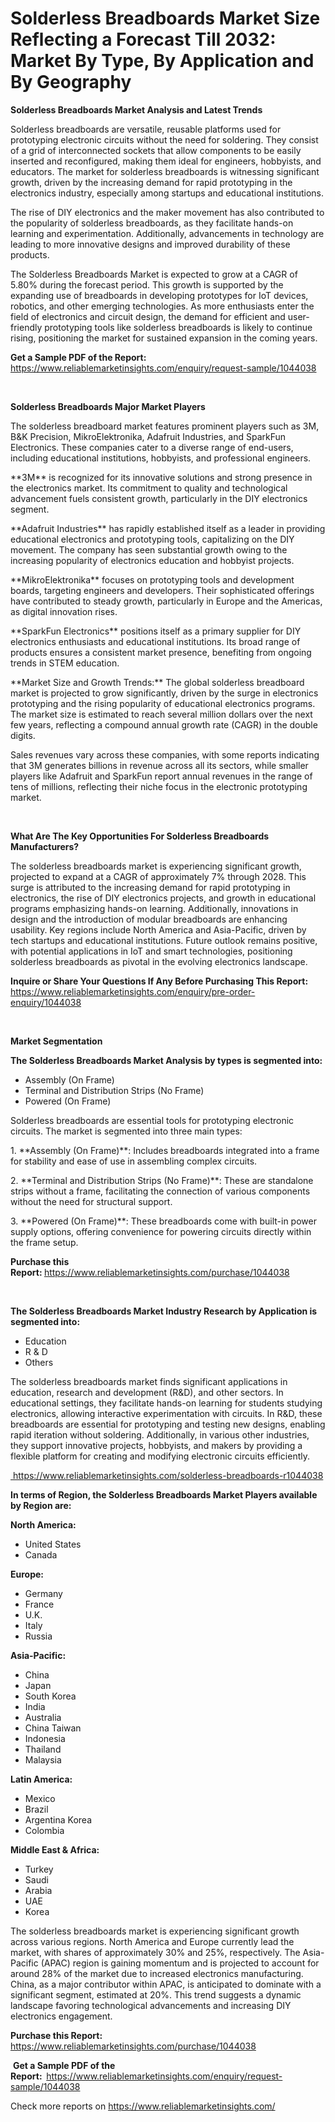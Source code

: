 <p><h1>Solderless Breadboards Market Size Reflecting a Forecast Till 2032: Market By Type, By Application and By Geography</h1></p><p><strong>Solderless Breadboards Market Analysis and Latest Trends</strong></p>
<p><p>Solderless breadboards are versatile, reusable platforms used for prototyping electronic circuits without the need for soldering. They consist of a grid of interconnected sockets that allow components to be easily inserted and reconfigured, making them ideal for engineers, hobbyists, and educators. The market for solderless breadboards is witnessing significant growth, driven by the increasing demand for rapid prototyping in the electronics industry, especially among startups and educational institutions.</p><p>The rise of DIY electronics and the maker movement has also contributed to the popularity of solderless breadboards, as they facilitate hands-on learning and experimentation. Additionally, advancements in technology are leading to more innovative designs and improved durability of these products. </p><p>The Solderless Breadboards Market is expected to grow at a CAGR of 5.80% during the forecast period. This growth is supported by the expanding use of breadboards in developing prototypes for IoT devices, robotics, and other emerging technologies. As more enthusiasts enter the field of electronics and circuit design, the demand for efficient and user-friendly prototyping tools like solderless breadboards is likely to continue rising, positioning the market for sustained expansion in the coming years.</p></p>
<p><strong>Get a Sample PDF of the Report:&nbsp;</strong> <a href="https://www.reliablemarketinsights.com/enquiry/request-sample/1044038?utm_campaign=3062&utm_medium=2&utm_source=Github&utm_content=ia&utm_term=06042025&utm_id=solderless-breadboards">https://www.reliablemarketinsights.com/enquiry/request-sample/1044038</a></p>
<p>&nbsp;</p>
<p><strong>Solderless Breadboards Major Market Players</strong></p>
<p><p>The solderless breadboard market features prominent players such as 3M, B&K Precision, MikroElektronika, Adafruit Industries, and SparkFun Electronics. These companies cater to a diverse range of end-users, including educational institutions, hobbyists, and professional engineers.</p><p>**3M** is recognized for its innovative solutions and strong presence in the electronics market. Its commitment to quality and technological advancement fuels consistent growth, particularly in the DIY electronics segment.</p><p>**Adafruit Industries** has rapidly established itself as a leader in providing educational electronics and prototyping tools, capitalizing on the DIY movement. The company has seen substantial growth owing to the increasing popularity of electronics education and hobbyist projects.</p><p>**MikroElektronika** focuses on prototyping tools and development boards, targeting engineers and developers. Their sophisticated offerings have contributed to steady growth, particularly in Europe and the Americas, as digital innovation rises.</p><p>**SparkFun Electronics** positions itself as a primary supplier for DIY electronics enthusiasts and educational institutions. Its broad range of products ensures a consistent market presence, benefiting from ongoing trends in STEM education.</p><p>**Market Size and Growth Trends:** The global solderless breadboard market is projected to grow significantly, driven by the surge in electronics prototyping and the rising popularity of educational electronics programs. The market size is estimated to reach several million dollars over the next few years, reflecting a compound annual growth rate (CAGR) in the double digits.</p><p>Sales revenues vary across these companies, with some reports indicating that 3M generates billions in revenue across all its sectors, while smaller players like Adafruit and SparkFun report annual revenues in the range of tens of millions, reflecting their niche focus in the electronic prototyping market.</p></p>
<p>&nbsp;</p>
<p><strong>What Are The Key Opportunities For Solderless Breadboards Manufacturers?</strong></p>
<p><p>The solderless breadboards market is experiencing significant growth, projected to expand at a CAGR of approximately 7% through 2028. This surge is attributed to the increasing demand for rapid prototyping in electronics, the rise of DIY electronics projects, and growth in educational programs emphasizing hands-on learning. Additionally, innovations in design and the introduction of modular breadboards are enhancing usability. Key regions include North America and Asia-Pacific, driven by tech startups and educational institutions. Future outlook remains positive, with potential applications in IoT and smart technologies, positioning solderless breadboards as pivotal in the evolving electronics landscape.</p></p>
<p><strong>Inquire or Share Your Questions If Any Before Purchasing This Report:</strong> <a href="https://www.reliablemarketinsights.com/enquiry/pre-order-enquiry/1044038?utm_campaign=3062&utm_medium=2&utm_source=Github&utm_content=ia&utm_term=06042025&utm_id=solderless-breadboards">https://www.reliablemarketinsights.com/enquiry/pre-order-enquiry/1044038</a></p>
<p>&nbsp;</p>
<p><strong>Market Segmentation</strong></p>
<p><strong>The Solderless Breadboards Market Analysis by types is segmented into:</strong></p>
<p><ul><li>Assembly (On Frame)</li><li>Terminal and Distribution Strips (No Frame)</li><li>Powered (On Frame)</li></ul></p>
<p><p>Solderless breadboards are essential tools for prototyping electronic circuits. The market is segmented into three main types: </p><p>1. **Assembly (On Frame)**: Includes breadboards integrated into a frame for stability and ease of use in assembling complex circuits. </p><p>2. **Terminal and Distribution Strips (No Frame)**: These are standalone strips without a frame, facilitating the connection of various components without the need for structural support. </p><p>3. **Powered (On Frame)**: These breadboards come with built-in power supply options, offering convenience for powering circuits directly within the frame setup.</p></p>
<p><strong>Purchase this Report:&nbsp;</strong><a href="https://www.reliablemarketinsights.com/purchase/1044038?utm_campaign=3062&utm_medium=2&utm_source=Github&utm_content=ia&utm_term=06042025&utm_id=solderless-breadboards">https://www.reliablemarketinsights.com/purchase/1044038</a></p>
<p>&nbsp;</p>
<p><strong>The Solderless Breadboards Market Industry Research by Application is segmented into:</strong></p>
<p><ul><li>Education</li><li>R & D</li><li>Others</li></ul></p>
<p><p>The solderless breadboards market finds significant applications in education, research and development (R&D), and other sectors. In educational settings, they facilitate hands-on learning for students studying electronics, allowing interactive experimentation with circuits. In R&D, these breadboards are essential for prototyping and testing new designs, enabling rapid iteration without soldering. Additionally, in various other industries, they support innovative projects, hobbyists, and makers by providing a flexible platform for creating and modifying electronic circuits efficiently.</p></p>
<p><a href="https://www.reliablemarketinsights.com/solderless-breadboards-r1044038?utm_campaign=3062&utm_medium=2&utm_source=Github&utm_content=ia&utm_term=06042025&utm_id=solderless-breadboards">&nbsp;https://www.reliablemarketinsights.com/solderless-breadboards-r1044038</a></p>
<p><strong>In terms of Region, the Solderless Breadboards Market Players available by Region are:</strong></p>
<p>
    <p> <strong> North America: </strong>
        <ul>
            <li>United States</li>
            <li>Canada</li>
        </ul>
        </p> 
    <p> <strong> Europe: </strong>
        <ul>
            <li>Germany</li>
            <li>France</li>
            <li>U.K.</li>
            <li>Italy</li>
            <li>Russia</li>
        </ul>
        </p> 
    <p> <strong> Asia-Pacific: </strong>
        <ul>
            <li>China</li>
            <li>Japan</li>
            <li>South Korea</li>
            <li>India</li>
            <li>Australia</li>
            <li>China Taiwan</li>
            <li>Indonesia</li>
            <li>Thailand</li>
            <li>Malaysia</li>
        </ul>
        </p> 
    <p> <strong> Latin America: </strong>
        <ul>
            <li>Mexico</li>
            <li>Brazil</li>
            <li>Argentina Korea</li>
            <li>Colombia</li>
        </ul>
        </p> 
    <p> <strong> Middle East & Africa: </strong>
        <ul>
            <li>Turkey</li>
            <li>Saudi</li>
            <li>Arabia</li>
            <li>UAE</li>
            <li>Korea</li>
        </ul>
    </p>
    </p>
<p><p>The solderless breadboards market is experiencing significant growth across various regions. North America and Europe currently lead the market, with shares of approximately 30% and 25%, respectively. The Asia-Pacific (APAC) region is gaining momentum and is projected to account for around 28% of the market due to increased electronics manufacturing. China, as a major contributor within APAC, is anticipated to dominate with a significant segment, estimated at 20%. This trend suggests a dynamic landscape favoring technological advancements and increasing DIY electronics engagement.</p></p>
<p><strong>Purchase this Report: </strong><a href="https://www.reliablemarketinsights.com/purchase/1044038?utm_campaign=3062&utm_medium=2&utm_source=Github&utm_content=ia&utm_term=06042025&utm_id=solderless-breadboards">https://www.reliablemarketinsights.com/purchase/1044038</a></p>
<p>&nbsp;<strong>Get a Sample PDF of the Report:&nbsp;&nbsp;</strong><a href="https://www.reliablemarketinsights.com/enquiry/request-sample/1044038?utm_campaign=3062&utm_medium=2&utm_source=Github&utm_content=ia&utm_term=06042025&utm_id=solderless-breadboards">https://www.reliablemarketinsights.com/enquiry/request-sample/1044038</a></p>
<p><strong></strong></p>
<p>Check more reports on <a href="https://www.reliablemarketinsights.com/?utm_campaign=3062&utm_medium=2&utm_source=Github&utm_content=ia&utm_term=06042025&utm_id=solderless-breadboards">https://www.reliablemarketinsights.com/</a></p>
